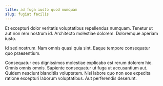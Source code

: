 ```yaml
---
title: ad fuga iusto quod numquam
slug: fugiat facilis
---
```


Et excepturi dolor veritatis voluptatibus repellendus numquam. Tenetur ut aut non rem nostrum id. Architecto molestiae dolorem. Doloremque aperiam iusto.

Id sed nostrum. Nam omnis quasi quia sint. Eaque tempore consequatur quo praesentium.

Consequatur eos dignissimos molestiae explicabo est rerum dolorem hic. Omnis omnis omnis. Sapiente consequatur ut fuga ut accusantium aut. Quidem nesciunt blanditiis voluptatem. Nisi labore quo non eos expedita ratione excepturi laborum voluptatibus. Aut perferendis deserunt.
